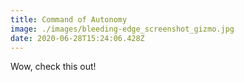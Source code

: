 ```yaml
---
title: Command of Autonomy
image: ./images/bleeding-edge_screenshot_gizmo.jpg
date: 2020-06-28T15:24:06.428Z
---
```

Wow, check this out!